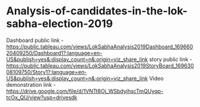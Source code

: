 # Analysis-of-candidates-in-the-lok-sabha-election-2019
Dashboard public link - https://public.tableau.com/views/LokSabhaAnalysis2019Dashboard_16966020409250/Dashboard1?:language=en-US&publish=yes&:display_count=n&:origin=viz_share_link
story public link - https://public.tableau.com/views/LokSabhaAnalysis2019StoryBoard_16963008109750/Story1?:language=en-US&publish=yes&:display_count=n&:origin=viz_share_link
Video demonstration link - https://drive.google.com/file/d/1VNTt8Oj_WSbdyjhscTmQUyqp-tcOx_QU/view?usp=drivesdk

